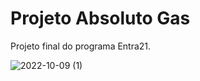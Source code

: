 # Projeto Absoluto Gas

Projeto final do programa    Entra21.


![2022-10-09 (1)](https://user-images.githubusercontent.com/85081592/194793166-5b8d01bb-e171-463d-911a-aa00c7644036.png)
